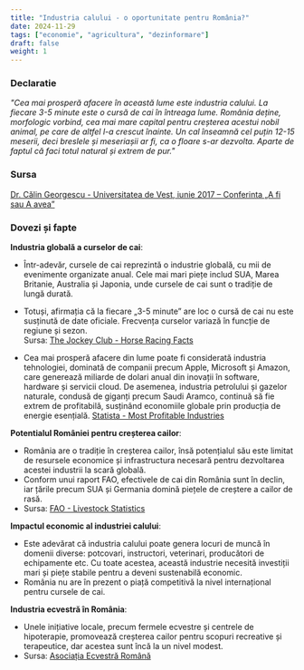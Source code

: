 ```yaml
---
title: "Industria calului - o oportunitate pentru România?"
date: 2024-11-29
tags: ["economie", "agricultura", "dezinformare"]
draft: false
weight: 1
---
```


### Declaratie  

*"Cea mai prosperă afacere în această lume este <span class="emphasis">industria calului. La fiecare 3-5 minute este o cursă de cai în întreaga lume.</span> România deține, morfologic vorbind, <span class="emphasis">cea mai mare capital pentru creșterea acestui nobil animal</span>, pe care de altfel l-a crescut înainte. Un cal înseamnă cel puțin 12-15 meserii, deci breslele și meseriașii ar fi, ca o floare s-ar dezvolta. Aparte de faptul că faci totul natural și extrem de pur."*  

### Sursa  
[Dr. Călin Georgescu - Universitatea de Vest, iunie 2017 – Conferinta „A fi sau A avea”](https://youtu.be/zlo5oq8XMT8?feature=shared&t=3470) 

### Dovezi și fapte  
<!--more-->

**Industria globală a curselor de cai**:  
- Într-adevăr, cursele de cai reprezintă o industrie globală, cu mii de evenimente organizate anual. Cele mai mari piețe includ SUA, Marea Britanie, Australia și Japonia, unde cursele de cai sunt o tradiție de lungă durată.  
- Totuși, afirmația că la fiecare „3-5 minute” are loc o cursă de cai nu este susținută de date oficiale. Frecvența curselor variază în funcție de regiune și sezon.  
Sursa: [The Jockey Club - Horse Racing Facts](https://www.jockeyclub.com/)  

- Cea mai prosperă afacere din lume poate fi considerată industria tehnologiei, dominată de companii precum Apple, Microsoft și Amazon, care generează miliarde de dolari anual din inovații în software, hardware și servicii cloud. 
De asemenea, industria petrolului și gazelor naturale, condusă de giganți precum Saudi Aramco, continuă să fie extrem de profitabilă, susținând economiile globale prin producția de energie esențială.
[Statista - Most Profitable Industries](https://www.statista.com/statistics/264730/the-top-20-most-profitable-branches-of-industry-worldwide/0)

**Potentialul României pentru creșterea cailor**:  
- România are o tradiție în creșterea cailor, însă potențialul său este limitat de resursele economice și infrastructura necesară pentru dezvoltarea acestei industrii la scară globală.  
- Conform unui raport FAO, efectivele de cai din România sunt în declin, iar țările precum SUA și Germania domină piețele de creștere a cailor de rasă.  
- Sursa: [FAO - Livestock Statistics](https://www.fao.org/statistics/en/)  

**Impactul economic al industriei calului**:  
- Este adevărat că industria calului poate genera locuri de muncă în domenii diverse: potcovari, instructori, veterinari, producători de echipamente etc. Cu toate acestea, această industrie necesită investiții mari și piețe stabile pentru a deveni sustenabilă economic.  
- România nu are în prezent o piață competitivă la nivel internațional pentru cursele de cai.  

**Industria ecvestră în România**:  
- Unele inițiative locale, precum fermele ecvestre și centrele de hipoterapie, promovează creșterea cailor pentru scopuri recreative și terapeutice, dar acestea sunt încă la un nivel modest.  
- Sursa: [Asociația Ecvestră Română](https://asociatiaecvestra.ro/)  
